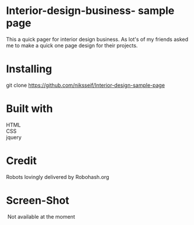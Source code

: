 # Interior-design-business- sample page 
This a quick pager for interior design business. As lot's of my friends asked me to make a quick one page design for their projects. 

# Installing
git clone https://github.com/niksseif/Interior-design-sample-page <br>

# Built with
HTML <br>
CSS<br>
jquery <br>
# Credit
Robots lovingly delivered by Robohash.org

# Screen-Shot
<img src=""> Not available at the moment</img>
